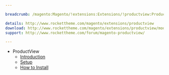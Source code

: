 ```yaml
---

breadcrumb: /magento:Magento/!extensions:Extensions/!productview:ProductView

details: http://www.rockettheme.com/magento/extensions/productview
download: http://www.rockettheme.com/magento/extensions/productview/modal/downloads
support: http://www.rockettheme.com/forum/magento-productview/

---
```


* ProductView
    * [Introduction](INDEX.md)
    * [Setup](INDEX.md#setup)
    * [How to Install](INDEX.md#how-to-install)